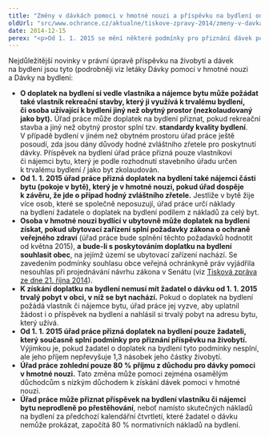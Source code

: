 ```yaml
---
title: "Změny v dávkách pomoci v hmotné nouzi a příspěvku na bydlení od 1. 1. 2015"
oldUrl: "src/www.ochrance.cz/aktualne/tiskove-zpravy-2014/zmeny-v-davkach-pomoci-v-hmotne-nouzi-a-prispevku-na-bydleni-od-1-1-2015"
date: 2014-12-15
perex: "<p>Od 1. 1. 2015 se mění některé podmínky pro přiznání dávek pomoci v hmotné nouzi a příspěvku na bydlení a pro určování jejich výše. Veřejná ochránkyně práv uplatňovala připomínky k těmto změnám, které navazovaly na dlouhodobou snahu ochránce umožnit přiznání nárokových dávek na bydlení i k jiným nemovitostem než bytům (rekreační objekt, část bytu), pokud umožňují lidsky důstojné bydlení. V průběhu legislativního procesu byly některé z těchto připomínek do návrhu zákona zapracovány. </p>"
---
```


<!-- imported from the old website -->

<p>Nejdůležitější novinky v právní úpravě příspěvku na živobytí a dávek na bydlení jsou tyto (podrobněji viz letáky Dávky pomoci v hmotné nouzi a Dávky na bydlení:</p><ul><li><strong>O doplatek na bydlení si vedle vlastníka a nájemce bytu může požádat také vlastník rekreační stavby, který ji využívá k trvalému bydlení, či osoba užívající k bydlení jiný než obytný prostor (nezkolaudovaný jako byt).</strong> Úřad práce může doplatek na bydlení přiznat, pokud rekreační stavba a jiný než obytný prostor splní tzv. <strong>standardy kvality bydlení</strong>. V případě bydlení v jiném než obytném prostoru úřad práce ještě posoudí, zda jsou dány důvody hodné zvláštního zřetele pro poskytnutí dávky. Příspěvek na bydlení úřad práce přizná pouze vlastníkovi či nájemci bytu, který je podle rozhodnutí stavebního úřadu určen k trvalému bydlení / jako byt zkolaudován.</li><li><strong>Od 1. 1. 2015 úřad práce přizná doplatek na bydlení také nájemci části bytu (pokoje v bytě), který je v hmotné nouzi, pokud úřad dospěje k závěru, že jde o případ hodný zvláštního zřetele.</strong> Jestliže v bytě žije více osob, které se společně neposuzují, úřad práce určí náklady na bydlení žadatele o doplatek na bydlení podílem z nákladů za celý byt. </li><li><strong>Osoba v hmotné nouzi bydlící v ubytovně může doplatek na bydlení získat, pokud ubytovací zařízení splní požadavky zákona o ochraně veřejného zdraví</strong> (úřad práce bude splnění těchto požadavků hodnotit od května 2015), <strong>a bude-li s poskytováním doplatku na bydlení souhlasit obec</strong>, na jejímž území se ubytovací zařízení nachází. Se zavedením podmínky souhlasu obce veřejná ochránkyně práv vyjádřila nesouhlas při projednávání návrhu zákona v Senátu (viz <a href="http://www.ochrance.cz/tiskove-zpravy/tiskove-zpravy-2014/navrhovana-pomoc-obcim-zbavit-se-ubytoven-povede-k-bezdomovectvi/" target="_blank">Tisková zpráva ze dne 21. října 2014</a>). </li><li><strong>K získání doplatku na bydlení nemusí mít žadatel o dávku od 1. 1. 2015 trvalý pobyt v obci, v níž se byt nachází.</strong> Pokud o doplatek na bydlení požádá vlastník či nájemce bytu, úřad práce jej vyzve, aby uplatnil žádost i o příspěvek na bydlení a nahlásil si trvalý pobyt na adresu bytu, který užívá.   </li><li><strong>Od 1. 1. 2015 úřad práce přizná doplatek na bydlení pouze žadateli, který současně splní podmínky pro přiznání příspěvku na živobytí.</strong> Výjimkou je, pokud žadatel o doplatek na bydlení tyto podmínky nesplní, ale jeho příjem nepřevyšuje 1,3 násobek jeho částky živobytí. </li><li><strong>Úřad práce zohlední pouze 80 % příjmu z důchodu pro dávky pomoci v hmotné nouzi.</strong> Tato změna může pomoci zejména osamělým důchodcům s nízkým důchodem k získání dávek pomoci v hmotné nouzi.      </li><li><strong>Úřad práce může přiznat příspěvek na bydlení vlastníku či nájemci bytu neprodleně po přestěhování</strong>, neboť namísto skutečných nákladů na bydlení za předchozí kalendářní čtvrtletí, které žadatel o dávku nemůže prokázat, započítá 80 % normativních nákladů na bydlení.</li></ul><p> </p>
